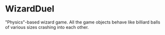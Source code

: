 # WizardDuel
"Physics"-based wizard game. All the game objects behave like billiard balls of various sizes crashing into each other.
